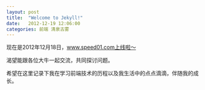 ```yaml
---
layout: post
title:  "Welcome to Jekyll!"
date:   2012-12-19 12:06:00
categories: 前端 清泉古雾
---
```

现在是2012年12月18日，www.speed01.com上线啦～

渴望能跟各位大牛一起交流，共同探讨问题。

希望在这里记录下我在学习前端技术的历程以及我生活中的点点滴滴，伴随我的成长。